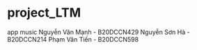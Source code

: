 # project_LTM
app music
Nguyễn Văn Mạnh - B20DCCN429
Nguyễn Sơn Hà - B20DCCN214
Phạm Văn Tiến - B20DCCN598
